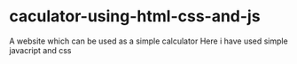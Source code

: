 # caculator-using-html-css-and-js
A website which can be used as a simple calculator
Here i have used simple javacript and css